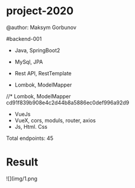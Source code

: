 # project-2020
 
@author: Maksym Gorbunov

#backend-001
* Java, SpringBoot2
* MySql, JPA
* Rest API, RestTemplate

* Lombok, ModelMapper 

//* Lombok, ModelMapper 
 cd91f839b908e4c2d44b8a5886ec0def996a92d9


* VueJs
* VueX, cors, moduls, router, axios 
* Js, Html. Css

Total endpoints: 45

# Result	
![](img/1.png

